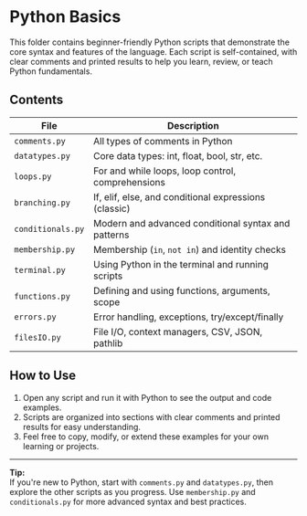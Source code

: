

# Python Basics

This folder contains beginner-friendly Python scripts that demonstrate the core syntax and features of the language. Each script is self-contained, with clear comments and printed results to help you learn, review, or teach Python fundamentals.

## Contents

| File             | Description                                               |
|------------------|-----------------------------------------------------------|
| `comments.py`    | All types of comments in Python                           |
| `datatypes.py`   | Core data types: int, float, bool, str, etc.              |
| `loops.py`       | For and while loops, loop control, comprehensions         |
| `branching.py`   | If, elif, else, and conditional expressions (classic)     |
| `conditionals.py`| Modern and advanced conditional syntax and patterns       |
| `membership.py`  | Membership (`in`, `not in`) and identity checks           |
| `terminal.py`    | Using Python in the terminal and running scripts          |
| `functions.py`   | Defining and using functions, arguments, scope            |
| `errors.py`      | Error handling, exceptions, try/except/finally            |
| `filesIO.py`     | File I/O, context managers, CSV, JSON, pathlib            |

## How to Use

1. Open any script and run it with Python to see the output and code examples.
2. Scripts are organized into sections with clear comments and printed results for easy understanding.
3. Feel free to copy, modify, or extend these examples for your own learning or projects.

---

**Tip:**  
If you're new to Python, start with `comments.py` and `datatypes.py`, then explore the other scripts as you progress. Use `membership.py` and `conditionals.py` for more advanced syntax and best practices.
